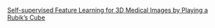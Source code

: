 [Self-supervised Feature Learning for 3D Medical Images by Playing a Rubik’s Cube](https://arxiv.org/pdf/1910.02241.pdf)

